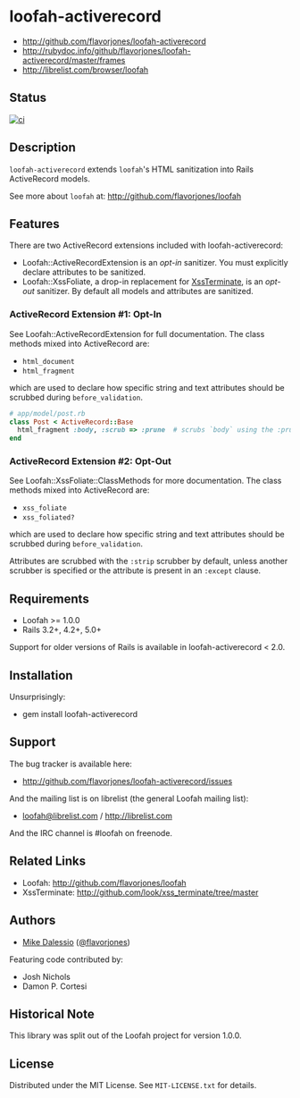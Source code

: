 # loofah-activerecord

* http://github.com/flavorjones/loofah-activerecord
* http://rubydoc.info/github/flavorjones/loofah-activerecord/master/frames
* http://librelist.com/browser/loofah


## Status

[![ci](https://github.com/flavorjones/loofah-activerecord/actions/workflows/ci.yml/badge.svg?branch=main)](https://github.com/flavorjones/loofah-activerecord/actions/workflows/ci.yml)


## Description

`loofah-activerecord` extends `loofah`'s HTML sanitization into Rails
ActiveRecord models.

See more about `loofah` at: http://github.com/flavorjones/loofah

## Features

There are two ActiveRecord extensions included with loofah-activerecord:

* Loofah::ActiveRecordExtension is an *opt-in* sanitizer. You must explicitly declare attributes to be sanitized.
* Loofah::XssFoliate, a drop-in replacement for [XssTerminate](http://github.com/look/xss_terminate/tree/master), is an *opt-out* sanitizer. By default all models and attributes are sanitized.


### ActiveRecord Extension #1: Opt-In

See Loofah::ActiveRecordExtension for full documentation. The class
methods mixed into ActiveRecord are:

* `html_document`
* `html_fragment`

which are used to declare how specific string and text attributes
should be scrubbed during `before_validation`.

``` ruby
# app/model/post.rb
class Post < ActiveRecord::Base
  html_fragment :body, :scrub => :prune  # scrubs `body` using the :prune scrubber
end
```


### ActiveRecord Extension #2: Opt-Out

See Loofah::XssFoliate::ClassMethods for more documentation. The class
methods mixed into ActiveRecord are:

* `xss_foliate`
* `xss_foliated?`

which are used to declare how specific string and text attributes
should be scrubbed during `before_validation`.

Attributes are scrubbed with the `:strip` scrubber by default, unless
another scrubber is specified or the attribute is present in an
`:except` clause.


## Requirements

* Loofah >= 1.0.0
* Rails 3.2+, 4.2+, 5.0+

Support for older versions of Rails is available in loofah-activerecord < 2.0.


## Installation

Unsurprisingly:

* gem install loofah-activerecord


## Support

The bug tracker is available here:

* http://github.com/flavorjones/loofah-activerecord/issues

And the mailing list is on librelist (the general Loofah mailing list):

* loofah@librelist.com / http://librelist.com

And the IRC channel is #loofah on freenode.


## Related Links

* Loofah: http://github.com/flavorjones/loofah
* XssTerminate: http://github.com/look/xss_terminate/tree/master


## Authors

* [Mike Dalessio](http://mike.daless.io) ([@flavorjones](https://twitter.com/flavorjones))

Featuring code contributed by:

* Josh Nichols
* Damon P. Cortesi


## Historical Note

This library was split out of the Loofah project for version 1.0.0.


## License

Distributed under the MIT License. See `MIT-LICENSE.txt` for details.
